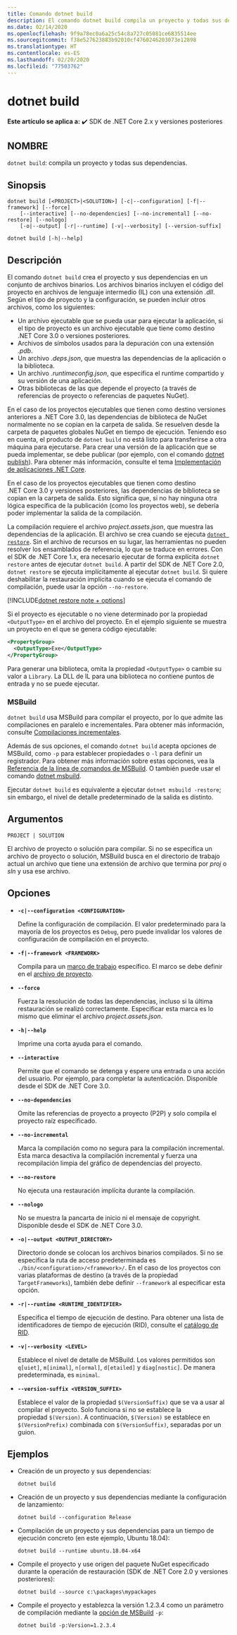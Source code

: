 ```yaml
---
title: Comando dotnet build
description: El comando dotnet build compila un proyecto y todas sus dependencias.
ms.date: 02/14/2020
ms.openlocfilehash: 9f9a78ec0a6a25c54c8a727c05081ce6835514ee
ms.sourcegitcommit: f38e527623883b92010cf4760246203073e12898
ms.translationtype: HT
ms.contentlocale: es-ES
ms.lasthandoff: 02/20/2020
ms.locfileid: "77503762"
---
```

# <a name="dotnet-build"></a>dotnet build

**Este artículo se aplica a:** ✔️ SDK de .NET Core 2.x y versiones posteriores

## <a name="name"></a>NOMBRE

`dotnet build`: compila un proyecto y todas sus dependencias.

## <a name="synopsis"></a>Sinopsis

```dotnetcli
dotnet build [<PROJECT>|<SOLUTION>] [-c|--configuration] [-f|--framework] [--force]
    [--interactive] [--no-dependencies] [--no-incremental] [--no-restore] [--nologo]
    [-o|--output] [-r|--runtime] [-v|--verbosity] [--version-suffix]

dotnet build [-h|--help]
```

## <a name="description"></a>Descripción

El comando `dotnet build` crea el proyecto y sus dependencias en un conjunto de archivos binarios. Los archivos binarios incluyen el código del proyecto en archivos de lenguaje intermedio (IL) con una extensión *.dll*.  Según el tipo de proyecto y la configuración, se pueden incluir otros archivos, como los siguientes:

- Un archivo ejecutable que se pueda usar para ejecutar la aplicación, si el tipo de proyecto es un archivo ejecutable que tiene como destino .NET Core 3.0 o versiones posteriores.
- Archivos de símbolos usados para la depuración con una extensión *.pdb*.
- Un archivo *.deps.json*, que muestra las dependencias de la aplicación o la biblioteca.
- Un archivo *.runtimeconfig.json*, que especifica el runtime compartido y su versión de una aplicación.
- Otras bibliotecas de las que depende el proyecto (a través de referencias de proyecto o referencias de paquetes NuGet).

En el caso de los proyectos ejecutables que tienen como destino versiones anteriores a .NET Core 3.0, las dependencias de biblioteca de NuGet normalmente no se copian en la carpeta de salida.  Se resuelven desde la carpeta de paquetes globales NuGet en tiempo de ejecución. Teniendo eso en cuenta, el producto de `dotnet build` no está listo para transferirse a otra máquina para ejecutarse. Para crear una versión de la aplicación que se pueda implementar, se debe publicar (por ejemplo, con el comando [dotnet publish](dotnet-publish.md)). Para obtener más información, consulte el tema [Implementación de aplicaciones .NET Core](../deploying/index.md).

En el caso de los proyectos ejecutables que tienen como destino .NET Core 3.0 y versiones posteriores, las dependencias de biblioteca se copian en la carpeta de salida. Esto significa que, si no hay ninguna otra lógica específica de la publicación (como los proyectos web), se debería poder implementar la salida de la compilación.

La compilación requiere el archivo *project.assets.json*, que muestra las dependencias de la aplicación. El archivo se crea cuando se ejecuta [`dotnet restore`](dotnet-restore.md). Sin el archivo de recursos en su lugar, las herramientas no pueden resolver los ensamblados de referencia, lo que se traduce en errores. Con el SDK de .NET Core 1.x, era necesario ejecutar de forma explícita `dotnet restore` antes de ejecutar `dotnet build`. A partir del SDK de .NET Core 2.0, `dotnet restore` se ejecuta implícitamente al ejecutar `dotnet build`. Si quiere deshabilitar la restauración implícita cuando se ejecuta el comando de compilación, puede usar la opción `--no-restore`.

[!INCLUDE[dotnet restore note + options](~/includes/dotnet-restore-note-options.md)]

Si el proyecto es ejecutable o no viene determinado por la propiedad `<OutputType>` en el archivo del proyecto. En el ejemplo siguiente se muestra un proyecto en el que se genera código ejecutable:

```xml
<PropertyGroup>
  <OutputType>Exe</OutputType>
</PropertyGroup>
```

Para generar una biblioteca, omita la propiedad `<OutputType>` o cambie su valor a `Library`. La DLL de IL para una biblioteca no contiene puntos de entrada y no se puede ejecutar.

### <a name="msbuild"></a>MSBuild

`dotnet build` usa MSBuild para compilar el proyecto, por lo que admite las compilaciones en paralelo e incrementales. Para obtener más información, consulte [Compilaciones incrementales](/visualstudio/msbuild/incremental-builds).

Además de sus opciones, el comando `dotnet build` acepta opciones de MSBuild, como `-p` para establecer propiedades o `-l` para definir un registrador. Para obtener más información sobre estas opciones, vea la [Referencia de la línea de comandos de MSBuild](/visualstudio/msbuild/msbuild-command-line-reference). O también puede usar el comando [dotnet msbuild](dotnet-msbuild.md).

Ejecutar `dotnet build` es equivalente a ejecutar `dotnet msbuild -restore`; sin embargo, el nivel de detalle predeterminado de la salida es distinto.

## <a name="arguments"></a>Argumentos

`PROJECT | SOLUTION`

El archivo de proyecto o solución para compilar. Si no se especifica un archivo de proyecto o solución, MSBuild busca en el directorio de trabajo actual un archivo que tiene una extensión de archivo que termina por *proj* o *sln* y usa ese archivo.

## <a name="options"></a>Opciones

- **`-c|--configuration <CONFIGURATION>`**

  Define la configuración de compilación. El valor predeterminado para la mayoría de los proyectos es `Debug`, pero puede invalidar los valores de configuración de compilación en el proyecto.

- **`-f|--framework <FRAMEWORK>`**

  Compila para un [marco de trabajo](../../standard/frameworks.md) específico. El marco se debe definir en el [archivo de proyecto](csproj.md).

- **`--force`**

  Fuerza la resolución de todas las dependencias, incluso si la última restauración se realizó correctamente. Especificar esta marca es lo mismo que eliminar el archivo *project.assets.json*.

- **`-h|--help`**

  Imprime una corta ayuda para el comando.

- **`--interactive`**

  Permite que el comando se detenga y espere una entrada o una acción del usuario. Por ejemplo, para completar la autenticación. Disponible desde el SDK de .NET Core 3.0.

- **`--no-dependencies`**

  Omite las referencias de proyecto a proyecto (P2P) y solo compila el proyecto raíz especificado.

- **`--no-incremental`**

  Marca la compilación como no segura para la compilación incremental. Esta marca desactiva la compilación incremental y fuerza una recompilación limpia del gráfico de dependencias del proyecto.

- **`--no-restore`**

  No ejecuta una restauración implícita durante la compilación.

- **`--nologo`**

  No se muestra la pancarta de inicio ni el mensaje de copyright. Disponible desde el SDK de .NET Core 3.0.

- **`-o|--output <OUTPUT_DIRECTORY>`**

  Directorio donde se colocan los archivos binarios compilados. Si no se especifica la ruta de acceso predeterminada es `./bin/<configuration>/<framework>/`.  En el caso de los proyectos con varias plataformas de destino (a través de la propiedad `TargetFrameworks`), también debe definir `--framework` al especificar esta opción.

- **`-r|--runtime <RUNTIME_IDENTIFIER>`**

  Especifica el tiempo de ejecución de destino. Para obtener una lista de identificadores de tiempo de ejecución (RID), consulte el [catálogo de RID](../rid-catalog.md).

- **`-v|--verbosity <LEVEL>`**

  Establece el nivel de detalle de MSBuild. Los valores permitidos son `q[uiet]`, `m[inimal]`, `n[ormal]`, `d[etailed]` y `diag[nostic]`. De manera predeterminada, es `minimal`.

- **`--version-suffix <VERSION_SUFFIX>`**

  Establece el valor de la propiedad `$(VersionSuffix)` que se va a usar al compilar el proyecto. Solo funciona si no se establece la propiedad `$(Version)`. A continuación, `$(Version)` se establece en `$(VersionPrefix)` combinada con `$(VersionSuffix)`, separadas por un guion.

## <a name="examples"></a>Ejemplos

- Creación de un proyecto y sus dependencias:

  ```dotnetcli
  dotnet build
  ```

- Creación de un proyecto y sus dependencias mediante la configuración de lanzamiento:

  ```dotnetcli
  dotnet build --configuration Release
  ```

- Compilación de un proyecto y sus dependencias para un tiempo de ejecución concreto (en este ejemplo, Ubuntu 18.04):

  ```dotnetcli
  dotnet build --runtime ubuntu.18.04-x64
  ```

- Compile el proyecto y use origen del paquete NuGet especificado durante la operación de restauración (SDK de .NET Core 2.0 y versiones posteriores):

  ```dotnetcli
  dotnet build --source c:\packages\mypackages
  ```

- Compile el proyecto y establezca la versión 1.2.3.4 como un parámetro de compilación mediante la [opción de MSBuild](#msbuild) `-p`:

  ```dotnetcli
  dotnet build -p:Version=1.2.3.4
  ```
